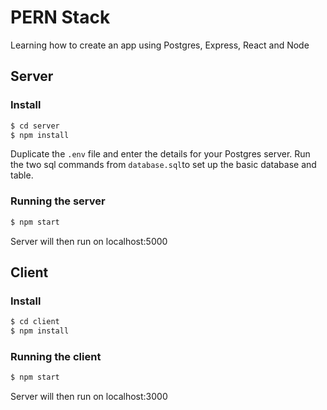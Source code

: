 # PERN Stack

Learning how to create an app using Postgres, Express, React and Node

## Server

### Install

```sh
$ cd server
$ npm install
```

Duplicate the `.env` file and enter the details for your Postgres server. Run the two sql commands from `database.sql`to set up the basic database and table.

### Running the server

```sh
$ npm start
```

Server will then run on localhost:5000

## Client

### Install

```sh
$ cd client
$ npm install
```


### Running the client

```sh
$ npm start
```

Server will then run on localhost:3000
